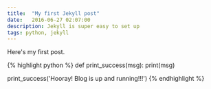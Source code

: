 ```yaml
---
title:  "My first Jekyll post"
date:   2016-06-27 02:07:00
description: Jekyll is super easy to set up
tags: python, jekyll
---
```


Here's my first post. 

{% highlight python %}
def print_success(msg):
  print(msg)

print_success('Hooray! Blog is up and running!!!')
{% endhighlight %}
